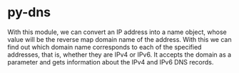 # py-dns
With this module, we can convert an IP address into a name object, whose value will be the reverse map domain name of the address. 
With this we can find out which domain name corresponds to each of the specified addresses, that is, whether they are IPv4 or IPv6.
It accepts the domain as a parameter and gets information about the IPv4 and IPv6 DNS records.
